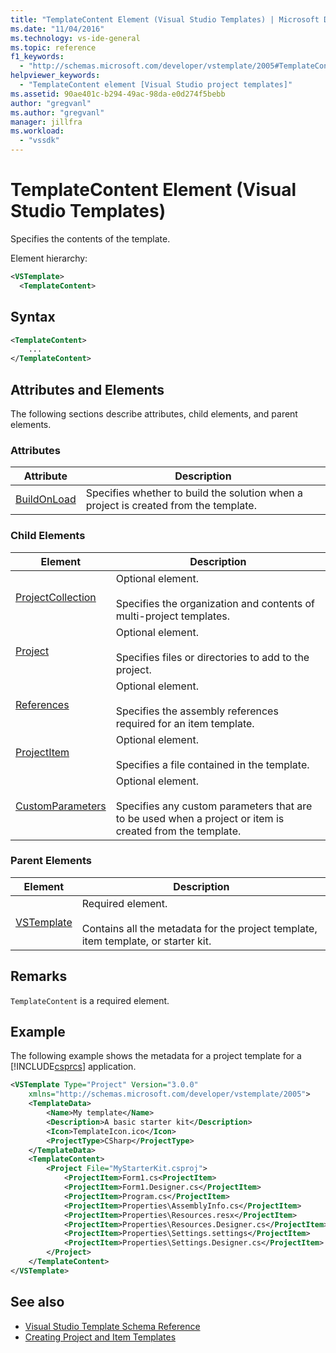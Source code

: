 ```yaml
---
title: "TemplateContent Element (Visual Studio Templates) | Microsoft Docs"
ms.date: "11/04/2016"
ms.technology: vs-ide-general
ms.topic: reference
f1_keywords:
  - "http://schemas.microsoft.com/developer/vstemplate/2005#TemplateContent"
helpviewer_keywords:
  - "TemplateContent element [Visual Studio project templates]"
ms.assetid: 90ae401c-b294-49ac-98da-e0d274f5bebb
author: "gregvanl"
ms.author: "gregvanl"
manager: jillfra
ms.workload:
  - "vssdk"
---
```

# TemplateContent Element (Visual Studio Templates)

Specifies the contents of the template.

Element hierarchy:

```xml
<VSTemplate>
  <TemplateContent>
```

## Syntax

```xml
<TemplateContent>
    ...
</TemplateContent>
```

## Attributes and Elements
 The following sections describe attributes, child elements, and parent elements.

### Attributes

|Attribute|Description|
|---------------|-----------------|
|[BuildOnLoad](../extensibility/buildonload-visual-studio-templates.md)|Specifies whether to build the solution when a project is created from the template.|

### Child Elements

|Element|Description|
|-------------|-----------------|
|[ProjectCollection](../extensibility/projectcollection-element-visual-studio-templates.md)|Optional element.<br /><br /> Specifies the organization and contents of multi-project templates.|
|[Project](../extensibility/project-element-visual-studio-templates.md)|Optional element.<br /><br /> Specifies files or directories to add to the project.|
|[References](../extensibility/references-element-visual-studio-templates.md)|Optional element.<br /><br /> Specifies the assembly references required for an item template.|
|[ProjectItem](../extensibility/projectitem-element-visual-studio-item-templates.md)|Optional element.<br /><br /> Specifies a file contained in the template.|
|[CustomParameters](../extensibility/customparameters-element-visual-studio-templates.md)|Optional element.<br /><br /> Specifies any custom parameters that are to be used when a project or item  is created from the template.|

### Parent Elements

|Element|Description|
|-------------|-----------------|
|[VSTemplate](../extensibility/vstemplate-element-visual-studio-templates.md)|Required element.<br /><br /> Contains all the metadata for the project template, item template, or starter kit.|

## Remarks
 `TemplateContent` is a required element.

## Example
 The following example shows the metadata for a project template for a [!INCLUDE[csprcs](../data-tools/includes/csprcs_md.md)] application.

```xml
<VSTemplate Type="Project" Version="3.0.0"
    xmlns="http://schemas.microsoft.com/developer/vstemplate/2005">
    <TemplateData>
        <Name>My template</Name>
        <Description>A basic starter kit</Description>
        <Icon>TemplateIcon.ico</Icon>
        <ProjectType>CSharp</ProjectType>
    </TemplateData>
    <TemplateContent>
        <Project File="MyStarterKit.csproj">
            <ProjectItem>Form1.cs<ProjectItem>
            <ProjectItem>Form1.Designer.cs</ProjectItem>
            <ProjectItem>Program.cs</ProjectItem>
            <ProjectItem>Properties\AssemblyInfo.cs</ProjectItem>
            <ProjectItem>Properties\Resources.resx</ProjectItem>
            <ProjectItem>Properties\Resources.Designer.cs</ProjectItem>
            <ProjectItem>Properties\Settings.settings</ProjectItem>
            <ProjectItem>Properties\Settings.Designer.cs</ProjectItem>
        </Project>
    </TemplateContent>
</VSTemplate>
```

## See also

- [Visual Studio Template Schema Reference](../extensibility/visual-studio-template-schema-reference.md)
- [Creating Project and Item Templates](../ide/creating-project-and-item-templates.md)
